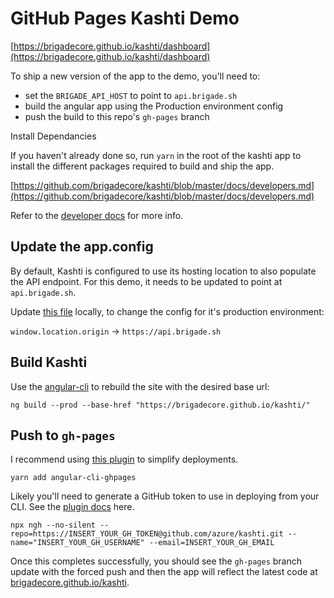 # GitHub Pages Kashti Demo

[https://brigadecore.github.io/kashti/dashboard](https://brigadecore.github.io/kashti/dashboard)

To ship a new version of the app to the demo, you'll need to:

* set the `BRIGADE_API_HOST` to point to `api.brigade.sh`
* build the angular app using the Production environment config
* push the build to this repo's `gh-pages` branch


Install Dependancies

If you haven't already done so, run `yarn` in the root of the kashti app to install the different packages required to build and ship the app.

[https://github.com/brigadecore/kashti/blob/master/docs/developers.md](https://github.com/brigadecore/kashti/blob/master/docs/developers.md)

Refer to the [developer docs](https://github.com/brigadecore/kashti/blob/master/docs/developers.md) for more info.


## Update the app.config

By default, Kashti is configured to use its hosting location to also populate the API endpoint. For this demo, it needs to be updated to point at `api.brigade.sh`.

Update [this file](https://github.com/brigadecore/kashti/blob/master/src/app/app.config.ts#L1) locally, to change the config for it's production environment:

`window.location.origin` -> `https://api.brigade.sh`


## Build Kashti

Use the [angular-cli](https://cli.angular.io/) to rebuild the site with the desired base url:

```
ng build --prod --base-href "https://brigadecore.github.io/kashti/"
```


## Push to `gh-pages`

I recommend using [this plugin](https://github.com/angular-schule/angular-cli-ghpages) to simplify deployments.

```
yarn add angular-cli-ghpages
```

Likely you'll need to generate a GitHub token to use in deploying from your CLI. See the [plugin docs](https://github.com/angular-schule/angular-cli-ghpages#extra) here.

```
npx ngh --no-silent --repo=https://INSERT_YOUR_GH_TOKEN@github.com/azure/kashti.git --name="INSERT_YOUR_GH_USERNAME" --email=INSERT_YOUR_GH_EMAIL
```

Once this completes successfully, you should see the `gh-pages` branch update with the forced push and then the app will reflect the latest code at [brigadecore.github.io/kashti](https://brigadecore.github.io/kashti).